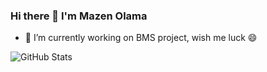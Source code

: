 ### Hi there 👋 I'm **Mazen Olama**


- 🔭 I’m currently working on BMS project, wish me luck 😄                        

![GitHub Stats](https://github-readme-stats.vercel.app/api?username=mazenolama&theme=radical)
                                      

<!--
- 👯 I’m looking to collaborate on ...
- 🤔 I’m looking for help with ...
- 💬 Ask me about ...
- 📫 How to reach me: ...
- 😄 Pronouns: ...
- ⚡ Fun fact: ...
-->
